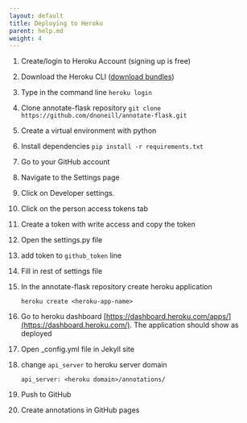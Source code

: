 ```yaml
---
layout: default
title: Deploying to Heroku
parent: help.md
weight: 4
---
```


1. Create/login to Heroku Account (signing up is free)
2. Download the Heroku CLI ([download bundles](https://devcenter.heroku.com/articles/heroku-cli#download-and-install))
3. Type in the command line `heroku login`
4. Clone annotate-flask repository
`git clone https://github.com/dnoneill/annotate-flask.git`
5. Create a virtual environment with python
6. Install dependencies
`pip install -r requirements.txt`
7. Go to your GitHub account
8. Navigate to the Settings page
9. Click on Developer settings.
10. Click on the person access tokens tab
11. Create a token with write access and copy the token
12. Open the settings.py file
13. add token to `github_token` line
14. Fill in rest of settings file
15. In the annotate-flask repository create heroku application

	`heroku create <heroku-app-name>`
16. Go to heroku dashboard [https://dashboard.heroku.com/apps/](https://dashboard.heroku.com/). The application should show as deployed
17. Open _config.yml file in Jekyll site
18. change `api_server` to heroku server domain

	`api_server: <heroku domain>/annotations/`
19. Push to GitHub
20. Create annotations in GitHub pages
